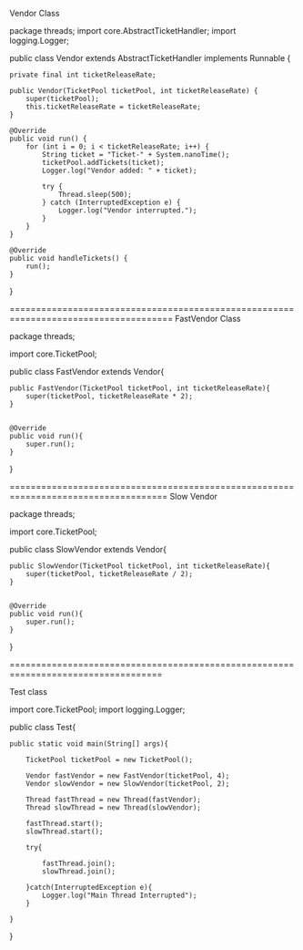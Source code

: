 Vendor Class

package threads;
import core.AbstractTicketHandler;
import logging.Logger;

public class Vendor extends AbstractTicketHandler implements Runnable {

	private final int ticketReleaseRate;
	
	public Vendor(TicketPool ticketPool, int ticketReleaseRate) {
		super(ticketPool);
		this.ticketReleaseRate = ticketReleaseRate;
	}
	
	@Override
	public void run() {
		for (int i = 0; i < ticketReleaseRate; i++) {
			String ticket = "Ticket-" + System.nanoTime();
			ticketPool.addTickets(ticket);
			Logger.log("Vendor added: " + ticket);
			
			try {
				Thread.sleep(500);
			} catch (InterruptedException e) {
				Logger.log("Vendor interrupted.");
			}
		}
	}
	
	@Override
	public void handleTickets() {
		run();
	}
	
}


=====================================================================================
FastVendor Class

package threads;

import core.TicketPool;

public class FastVendor extends Vendor{
	
	public FastVendor(TicketPool ticketPool, int ticketReleaseRate){
		super(ticketPool, ticketReleaseRate * 2);
	}
	

	@Override
	public void run(){
		super.run();
	}
}

====================================================================================
Slow Vendor

package threads;

import core.TicketPool;

public class SlowVendor extends Vendor{
	
	public SlowVendor(TicketPool ticketPool, int ticketReleaseRate){
		super(ticketPool, ticketReleaseRate / 2);
	}
	

	@Override
	public void run(){
		super.run();
	}
}


===================================================================================

Test class

import core.TicketPool;
import logging.Logger;

public class Test{

	public static void main(String[] args){
		
		TicketPool ticketPool = new TicketPool();
		
		Vendor fastVendor = new FastVendor(ticketPool, 4);
		Vendor slowVendor = new SlowVendor(ticketPool, 2);
		
		Thread fastThread = new Thread(fastVendor);
		Thread slowThread = new Thread(slowVendor);
		
		fastThread.start();
		slowThread.start();
		
		try{
		
			fastThread.join();
			slowThread.join();	
		
		}catch(InterruptedException e){
			Logger.log("Main Thread Interrupted");
		}
		
	}

}
